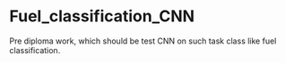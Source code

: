 # Fuel_classification_CNN
Pre diploma work, which should be test CNN on such task class like fuel classification.

